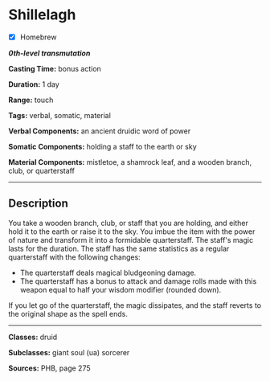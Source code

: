 # Shillelagh

- [x] Homebrew

***0th-level transmutation***

**Casting Time:** bonus action

**Duration:** 1 day

**Range:** touch

**Tags:** verbal, somatic, material

**Verbal Components:** an ancient druidic word of power

**Somatic Components:** holding a staff to the earth or sky

**Material Components:** mistletoe, a shamrock leaf, and a wooden branch, club, or quarterstaff

---

## Description
You take a wooden branch, club, or staff that you are holding, and either hold it to the earth or raise it to the sky. You imbue the item with the power of nature and transform it into a formidable quarterstaff. The staff's magic lasts for the duration. The staff has the same statistics as a regular quarterstaff with the following changes:
- The quarterstaff deals magical bludgeoning damage.
- The quarterstaff has a bonus to attack and damage rolls made with this weapon equal to half your wisdom modifier (rounded down).

If you let go of the quarterstaff, the magic dissipates, and the staff reverts to the original shape as the spell ends.

---

**Classes:** druid

**Subclasses:** giant soul (ua) sorcerer

**Sources:** PHB, page 275
